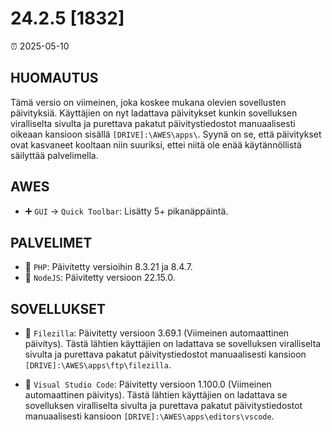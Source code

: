 # 24.2.5 [1832]

⏰ 2025-05-10

## HUOMAUTUS
Tämä versio on viimeinen, joka koskee mukana olevien sovellusten päivityksiä. Käyttäjien on nyt ladattava päivitykset kunkin sovelluksen viralliselta sivulta ja purettava pakatut päivitystiedostot manuaalisesti oikeaan kansioon sisällä `[DRIVE]:\AWES\apps\`. Syynä on se, että päivitykset ovat kasvaneet kooltaan niin suuriksi, ettei niitä ole enää käytännöllistä säilyttää palvelimella.

## AWES
- ➕ `GUI` -> `Quick Toolbar`: Lisätty 5+ pikanäppäintä.

## PALVELIMET
- 🔄 `PHP`: Päivitetty versioihin 8.3.21 ja 8.4.7.
- 🔄 `NodeJS`: Päivitetty versioon 22.15.0.

## SOVELLUKSET
- 🔄 `Filezilla`: Päivitetty versioon 3.69.1 (Viimeinen automaattinen päivitys). Tästä lähtien käyttäjien on ladattava se sovelluksen viralliselta sivulta ja purettava pakatut päivitystiedostot manuaalisesti kansioon `[DRIVE]:\AWES\apps\ftp\filezilla`.

- 🔄 `Visual Studio Code`: Päivitetty versioon 1.100.0 (Viimeinen automaattinen päivitys). Tästä lähtien käyttäjien on ladattava se sovelluksen viralliselta sivulta ja purettava pakatut päivitystiedostot manuaalisesti kansioon `[DRIVE]:\AWES\apps\editors\vscode`.

